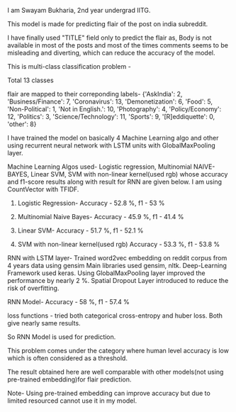 I am Swayam Bukharia, 2nd year undergrad IITG.

This model is made for predicting flair of the post on india subreddit.

I have finally used "TITLE" field only to predict the flair as, Body is not available in most of the posts and most of the times 
comments seems to be misleading and diverting, which can reduce the accuracy of the model.

This is multi-class classification problem -

Total 13 classes

flair are mapped to their correponding labels-
{'AskIndia': 2,
 'Business/Finance': 7,
 'Coronavirus': 13,
 'Demonetization': 6,
 'Food': 5,
 'Non-Political': 1,
 'Not in English.': 10,
 'Photography': 4,
 'Policy/Economy': 12,
 'Politics': 3,
 'Science/Technology': 11,
 'Sports': 9,
 '[R]eddiquette': 0,
 'other': 8}

I have trained the model on basically 4 Machine Learning algo and other using recurrent neural network with LSTM units with 
GlobalMaxPooling layer.

Machine Learning Algos used- Logistic regression, Multinomial NAIVE- BAYES, Linear SVM, SVM with non-linear kernel(used rgb) whose 
accuracy and f1-score results along with result for RNN are given below. I am using CountVector with TFIDF.

1. Logistic Regression- 
   Accuracy - 52.8 %, f1 - 53 %
   
2. Multinomial Naive Bayes-
   Accuracy - 45.9 %, f1 - 41.4 %
   
3. Linear SVM-
   Accuracy - 51.7 %, f1 - 52.1 %
   
4. SVM with non-linear kernel(used rgb)
   Accuracy - 53.3 %, f1 - 53.8 %
   
RNN with LSTM layer-
Trained word2vec embedding on reddit corpus from 4 years data using gensim
Main libraries used gensim, nltk. Deep-Learning Framework used keras.
Using GlobalMaxPooling layer improved the performance by nearly 2 %. Spatial Dropout Layer introduced to reduce the risk of overfitting.

RNN Model-
Accuracy - 58 %, f1 - 57.4 %

loss functions - tried both categorical cross-entropy and huber loss. Both give nearly same results.

So RNN Model is used for prediction.

This problem comes under the category where human level accuracy is low which is often considered as a threshold.

The result obtained here are well comparable with other models(not using pre-trained embedding)for flair prediction.

Note- Using pre-trained embedding can improve accuracy but due to limited resourced cannot use it in my model.


   
 
